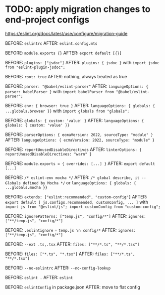 # TODO: apply migration changes to end-project configs
https://eslint.org/docs/latest/use/configure/migration-guide

BEFORE: `eslintrc`
AFTER: `eslint.config.mts`

BEFORE: `module.exports {}`
AFTER: `export default [{}]`

BEFORE: `plugins: ["jsdoc"]`
AFTER: `plugins: { jsdoc }` with `import jsdoc from "eslint-plugin-jsdoc";`

BEFORE: `root: true`
AFTER: nothing, always treated as true

BEFORE: `parser: "@babel/eslint-parser"`
AFTER: `languageOptions: { parser: babelParser }` with `import babelParser from "@babel/eslint-parser";`

BEFORE: `env: { browser: true }`
AFTER: `languageOptions: { globals: { ...globals.browser }}` with `import globals from "globals";`

BEFORE: `globals: { custom: 'value' }`
AFTER: `languageOptions: { globals: { custom: 'value' }}`

BEFORE: `parserOptions: { ecmaVersion: 2022, sourceType: "module" }`
AFTER: `languageOptions: { ecmaVersion: 2022, sourceType: "module" }`

BEFORE: `reportUnusedDisableDirectives`
AFTER: `linterOptions: { reportUnusedDisableDirectives: "warn" }`

BEFORE: `module.exports = { overrides: [...] }`
AFTER: `export default [...]`

BEFORE: `/* eslint-env mocha */`
AFTER: `/* global describe, it -- Globals defined by Mocha */` or `languageOptions: { globals: { ...globals.mocha }}`

BEFORE: `extends: ["eslint:recommended", "custom-config"]`
AFTER: `export default [ js.configs.recommended, customConfig, ... ]` with `import js from "@eslint/js"; import customConfig from "custom-config"; `

BEFORE: `ignorePatterns: ["temp.js", "config/*"]`
AFTER: `ignores: ["**/temp.js", "config/*"]`

BEFORE: `.eslintignore` = `temp.js \n config/*`
AFTER: `ignores: ["**/temp.js", "config/*"]`

BEFORE: `--ext .ts,.tsx`
AFTER: `files: ["**/*.ts", "**/*.tsx"]`

BEFORE: `files: ["*.ts", "*.tsx"]`
AFTER: `files: ["**/*.ts", "**/*.tsx"]`

BEFORE: `--no-eslintrc`
AFTER: `--no-config-lookup`

BEFORE: `eslint .`
AFTER: `eslint`

BEFORE: `eslintConfig` in package.json
AFTER: move to flat config
